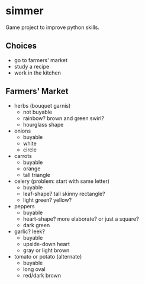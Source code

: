 # simmer

Game project to improve python skills.

Choices
---
* go to farmers' market
* study a recipe
* work in the kitchen

Farmers' Market
---
* herbs (bouquet garnis)
  * not buyable
  * rainbow? brown and green swirl?
  * hourglass shape
* onions
  * buyable
  * white
  * circle
* carrots
  * buyable
  * orange
  * tall triangle
* celery (problem: start with same letter)
  * buyable
  * leaf-shape? tall skinny rectangle?
  * light green? yellow?
* peppers
  * buyable
  * heart-shape? more elaborate? or just a square?
  * dark green
* garlic? leek?
  * buyable
  * upside-down heart
  * gray or light brown
* tomato or potato (alternate)
  * buyable
  * long oval
  * red/dark brown
